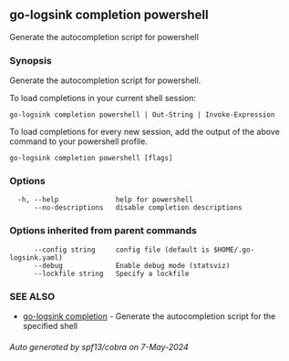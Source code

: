 ## go-logsink completion powershell

Generate the autocompletion script for powershell

### Synopsis

Generate the autocompletion script for powershell.

To load completions in your current shell session:

	go-logsink completion powershell | Out-String | Invoke-Expression

To load completions for every new session, add the output of the above command
to your powershell profile.


```
go-logsink completion powershell [flags]
```

### Options

```
  -h, --help              help for powershell
      --no-descriptions   disable completion descriptions
```

### Options inherited from parent commands

```
      --config string     config file (default is $HOME/.go-logsink.yaml)
      --debug             Enable debug mode (statsviz)
      --lockfile string   Specify a lockfile
```

### SEE ALSO

* [go-logsink completion](go-logsink_completion.md)	 - Generate the autocompletion script for the specified shell

###### Auto generated by spf13/cobra on 7-May-2024
